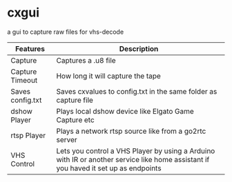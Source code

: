 # cxgui
a gui to capture raw files for vhs-decode

| Features         | Description                          |
|------------------|--------------------------------------|
| Capture          | Captures a .u8 file |
| Capture Timeout  | How long it will capture the tape
| Saves config.txt | Saves cxvalues to config.txt in the same folder as capture file  |
| dshow Player     | Plays local dshow device like Elgato Game Capture etc |
| rtsp Player      | Plays a network rtsp source like from a go2rtc server |
| VHS Control      | Lets you control a VHS Player by using a Arduino with IR or another service like home assistant if you haved it set up as endpoints |
